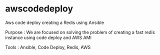# awscodedeploy
Aws code deploy creating a Redis using Ansible

Purpose  : We are focused on solving the problem of creating a fast redis instance using code deploy and AWS AMI

Tools : Ansible, Code Deploy, Redis, AWS
